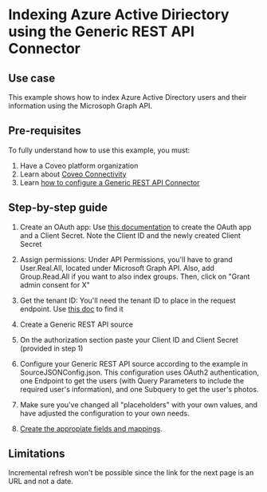 # Indexing Azure Active Diriectory using the Generic REST API Connector

## Use case
This example shows how to index Azure Active Directory users and their information using the Microsoph Graph API.

## Pre-requisites
To fully understand how to use this example, you must:
1. Have a Coveo platform organization
2. Learn about [Coveo Connectivity](https://docs.coveo.com/en/1702/cloud-v2-administrators/add-or-edit-a-source-using-one-of-the-available-connectors)
3. Learn [how to configure a Generic REST API Connector](https://docs.coveo.com/en/1896/cloud-v2-administrators/add-or-edit-a-generic-rest-api-source)

## Step-by-step guide
1. Create an OAuth app: Use [this documentation](https://docs.microsoft.com/en-us/azure/active-directory/develop/quickstart-register-app) to create the OAuth app and a Client Secret. Note the Client ID and the newly created Client Secret
2. Assign permissions: Under API Permissions, you'll have to grand User.Real.All, located under Microsoft Graph API. Also, add Group.Read.All if you want to also index groups. Then, click on "Grant admin consent for X"
3. Get the tenant ID: You'll need the tenant ID to place in the request endpoint. Use [this doc](https://o365hq.com/faq/how-to-find-your-office-365-tenant-id) to find it

4. Create a Generic REST API source
5. On the authorization section paste your Client ID and Client Secret (provided in step 1)
6. Configure your Generic REST API source according to the example in SourceJSONConfig.json. This configuration uses OAuth2 authentication, one Endpoint to get the users (with Query Parameters to include the required user's information), and one Subquery to get the user's photos. 
7. Make sure you've changed all "placeholders" with your own values, and have adjusted the configuration to your own needs.
8. [Create the appropiate fields and mappings](https://docs.coveo.com/en/1896/cloud-v2-administrators/add-or-edit-a-generic-rest-api-source#completion).

## Limitations
Incremental refresh won't be possible since the link for the next page is an URL and not a date.